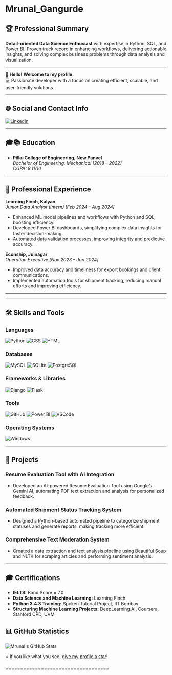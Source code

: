 # Mrunal_Gangurde

## 🏆 Professional Summary

**Detail-oriented Data Science Enthusiast** with expertise in Python, SQL, and Power BI. Proven track record in enhancing workflows, delivering actionable insights, and solving complex business problems through data analysis and visualization.

---

👋
**Hello! Welcome to my profile.**  
💻 Passionate developer with a focus on creating efficient, scalable, and user-friendly solutions.

---

## 🌐 Social and Contact Info
[![LinkedIn](https://img.shields.io/badge/LinkedIn-Profile-blue)](https://www.linkedin.com/in/mrunal-gangurde-b0b32631a/)

---

## 🎓📚 Education

- **Pillai College of Engineering, New Panvel**  
  *Bachelor of Engineering, Mechanical [2018 – 2022]*  
  *CGPA: 8.11/10*


---
## 💼 Professional Experience

**Learning Finch, Kalyan**  
*Junior Data Analyst (Intern) [Feb 2024 – Aug 2024]*  
- Enhanced ML model pipelines and workflows with Python and SQL, boosting efficiency.  
- Developed Power BI dashboards, simplifying complex data insights for faster decision-making.  
- Automated data validation processes, improving integrity and predictive accuracy.

**Econship, Juinagar**  
*Operation Executive [Nov 2023 – Jan 2024]*  
- Improved data accuracy and timeliness for export bookings and client communications.  
- Implemented automation tools for shipment tracking, reducing manual efforts and improving efficiency.

---

---

## 🛠️ Skills and Tools

### Languages  
![Python](https://img.shields.io/badge/Python-3776AB?style=for-the-badge&logo=python&logoColor=white)
![CSS](https://img.shields.io/badge/CSS-1572B6?style=for-the-badge&logo=css3&logoColor=white)
![HTML](https://img.shields.io/badge/HTML-E34F26?style=for-the-badge&logo=html5&logoColor=white)

### Databases  
![MySQL](https://img.shields.io/badge/MySQL-4479A1?style=for-the-badge&logo=mysql&logoColor=white)
![SQLite](https://img.shields.io/badge/SQLite-003B57?style=for-the-badge&logo=sqlite&logoColor=white)
![PostgreSQL](https://img.shields.io/badge/PostgreSQL-316192?style=for-the-badge&logo=postgresql&logoColor=white)

### Frameworks & Libraries  
![Django](https://img.shields.io/badge/Django-092E20?style=for-the-badge&logo=django&logoColor=white)
![Flask](https://img.shields.io/badge/Flask-000000?style=for-the-badge&logo=flask&logoColor=white)

### Tools  
![GitHub](https://img.shields.io/badge/GitHub-181717?style=for-the-badge&logo=github&logoColor=white)
![Power BI](https://img.shields.io/badge/Power%20BI-F2C811?style=for-the-badge&logo=power-bi&logoColor=black)
![VSCode](https://img.shields.io/badge/VSCode-007ACC?style=for-the-badge&logo=visual-studio-code&logoColor=white)

### Operating Systems  
![Windows](https://img.shields.io/badge/Windows-0078D6?style=for-the-badge&logo=windows&logoColor=white)

---

## 🚀 Projects

### **Resume Evaluation Tool with AI Integration**
- Developed an AI-powered Resume Evaluation Tool using Google’s Gemini AI, automating PDF text extraction and analysis for personalized feedback.

### **Automated Shipment Status Tracking System**
- Designed a Python-based automated pipeline to categorize shipment statuses and generate reports, making tracking more efficient.

### **Comprehensive Text Moderation System**
- Created a data extraction and text analysis pipeline using Beautiful Soup and NLTK for scraping articles and performing sentiment analysis.

---

## 🎓 Certifications

- **IELTS:** Band Score = 7.0  
- **Data Science and Machine Learning:** Learning Finch  
- **Python 3.4.3 Training:** Spoken Tutorial Project, IIT Bombay  
- **Structuring Machine Learning Projects:** DeepLearning.AI, Coursera, Stanford CPD, UVM


## 📊 GitHub Statistics

![Mrunal's GitHub Stats](https://github-readme-stats.vercel.app/api?username=MrunalGangurde&show_icons=true&theme=radical)


⭐️ If you like what you see, [give my profile a star](https://github.com/MrunalGangurde)!

===================================
